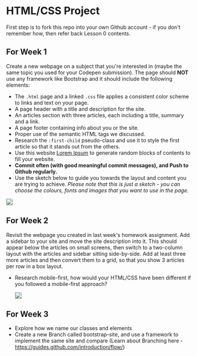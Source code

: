 # HTML/CSS Project

First step is to fork this repo into your own Github account - if you don't remember how, then refer back Lesson 0 contents.

## For Week 1

Create a new webpage on a subject that you're interested in (maybe the same topic you used for your Codepen submission). The page should **NOT** use any framework like Bootstrap and it should include the following elements:
  - The `.html` page and a linked `.css` file applies a consistent color scheme to links and text on your page.
  - A page header with a title and description for the site.
  - An articles section with three articles, each including a title, summary and a link.
  - A page footer containing info about you or the site.
  - Proper use of the semantic HTML tags we discussed.
  - Research the `:first-child` pseudo-class and use it to style the first article so that it stands out from the others.
  - Use this website [Lorem Ipsum](http://www.lipsum.com/) to generate random blocks of contents to fill your website.
  - **Commit often (with good meaningful commit messages), and Push to Github regularly.**
  - Use the sketch below to guide you towards the layout and content you are trying to achieve. *Please note that this is just a sketch - you can choose the colours, fonts and images that you want to use in the page.*

  <a href="blog-sketch-week-1.png" target="blank">
    <img src="blog-sketch-week-1.png" style="border: 1px solid #bababa;">
  </a>
  

## For Week 2

Revisit the webpage you created in last week's homework assignment. Add a sidebar to your site and move the site description into it. This should appear below the articles on small screens, then switch to a two-column layout with the articles and sidebar sitting side-by-side. Add at least three more articles and then convert them to a grid, so that you show 3 articles per row in a box layout.

- Research mobile-first, how would your HTML/CSS have been different if you followed a mobile-first approach?

  <a href="blog-sketch-week-2.png" target="blank">
    <img src="blog-sketch-week-2.png" style="border: 1px solid #bababa;">
  </a>

## For Week 3
  - Explore how we name our classes and elements
  - Create a new Branch called bootstrap-site, and use a framework to implement the same site and compare
  (Learn about Branching here - https://guides.github.com/introduction/flow/)

